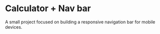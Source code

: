 # Calculator + Nav bar

A small project focused on building a responsive navigation bar for mobile devices.
